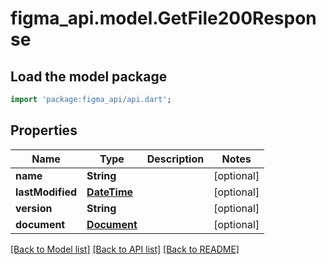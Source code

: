 # figma_api.model.GetFile200Response

## Load the model package
```dart
import 'package:figma_api/api.dart';
```

## Properties
Name | Type | Description | Notes
------------ | ------------- | ------------- | -------------
**name** | **String** |  | [optional] 
**lastModified** | [**DateTime**](DateTime.md) |  | [optional] 
**version** | **String** |  | [optional] 
**document** | [**Document**](Document.md) |  | [optional] 

[[Back to Model list]](../README.md#documentation-for-models) [[Back to API list]](../README.md#documentation-for-api-endpoints) [[Back to README]](../README.md)


